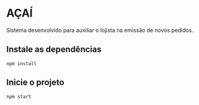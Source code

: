 # AÇAÍ
Sistema desenvolvido para auxiliar o lojista na emissão de novos pedidos.

## Instale as dependências
```
npm install
```

## Inicie o projeto
```
npm start
```
